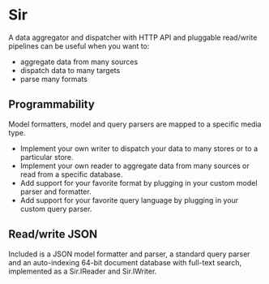 # Sir

A data aggregator and dispatcher with HTTP API and pluggable read/write pipelines can be useful 
when you want to:

- aggregate data from many sources
- dispatch data to many targets
- parse many formats

## Programmability

Model formatters, model and query parsers are mapped to a specific media type.

- Implement your own writer to dispatch your data to many stores or to a particular store.
- Implement your own reader to aggregate data from many sources or read from a specific database.
- Add support for your favorite format by plugging in your custom model parser and formatter.
- Add support for your favorite query language by plugging in your custom query parser.

## Read/write JSON

Included is a JSON model formatter and parser, a standard query parser and an auto-indexing 
64-bit document database with full-text search, implemented as a Sir.IReader and 
Sir.IWriter.